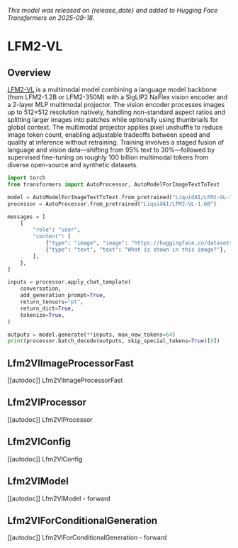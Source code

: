 <!--Copyright 2025 The HuggingFace Team. All rights reserved.

Licensed under the Apache License, Version 2.0 (the "License"); you may not use this file except in compliance with
the License. You may obtain a copy of the License at

http://www.apache.org/licenses/LICENSE-2.0

Unless required by applicable law or agreed to in writing, software distributed under the License is distributed on
an "AS IS" BASIS, WITHOUT WARRANTIES OR CONDITIONS OF ANY KIND, either express or implied. See the License for the
specific language governing permissions and limitations under the License.

⚠️ Note that this file is in Markdown but contain specific syntax for our doc-builder (similar to MDX) that may not be
rendered properly in your Markdown viewer.

-->
*This model was released on {release_date} and added to Hugging Face Transformers on 2025-09-18.*

# LFM2-VL

## Overview

[LFM2-VL](https://www.liquid.ai/blog/lfm2-vl-efficient-vision-language-models) is a multimodal model combining a language model backbone (from LFM2-1.2B or LFM2-350M) with a SigLIP2 NaFlex vision encoder and a 2-layer MLP multimodal projector. The vision encoder processes images up to 512×512 resolution natively, handling non-standard aspect ratios and splitting larger images into patches while optionally using thumbnails for global context. The multimodal projector applies pixel unshuffle to reduce image token count, enabling adjustable tradeoffs between speed and quality at inference without retraining. Training involves a staged fusion of language and vision data—shifting from 95% text to 30%—followed by supervised fine-tuning on roughly 100 billion multimodal tokens from diverse open-source and synthetic datasets.

<hfoptions id="usage">
<hfoption i="AutoModelForImageTextToText">

```py
import torch
from transformers import AutoProcessor, AutoModelForImageTextToText

model = AutoModelForImageTextToText.from_pretrained("LiquidAI/LFM2-VL-1.6B", dtype="uto")
processor = AutoProcessor.from_pretrained("LiquidAI/LFM2-VL-1.6B")

messages = [
    {
        "role": "user",
        "content": [
            {"type": "image", "image": "https://huggingface.co/datasets/huggingface/documentation-images/resolve/main/pipeline-cat-chonk.jpeg"},
            {"type": "text", "text": "What is shown in this image?"},
        ],
    },
]

inputs = processor.apply_chat_template(
    conversation,
    add_generation_prompt=True,
    return_tensors="pt",
    return_dict=True,
    tokenize=True,
)

outputs = model.generate(**inputs, max_new_tokens=64)
print(processor.batch_decode(outputs, skip_special_tokens=True)[0])
```

</hfoption>
</hfoptions>

## Lfm2VlImageProcessorFast

[[autodoc]] Lfm2VlImageProcessorFast

## Lfm2VlProcessor

[[autodoc]] Lfm2VlProcessor

## Lfm2VlConfig

[[autodoc]] Lfm2VlConfig

## Lfm2VlModel

[[autodoc]] Lfm2VlModel
    - forward

## Lfm2VlForConditionalGeneration

[[autodoc]] Lfm2VlForConditionalGeneration
    - forward
